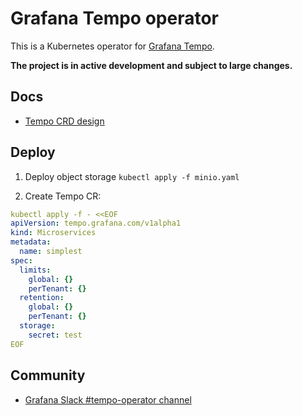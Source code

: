 # Grafana Tempo operator

This is a Kubernetes operator for [Grafana Tempo](https://github.com/grafana/tempo).

**The project is in active development and subject to large changes.**

## Docs

* [Tempo CRD design](https://docs.google.com/document/d/1avSSf__R226l2b3hbcpXlYH7w6iKtXZsd9VTcpxDqng/edit#)


## Deploy 

1. Deploy object storage `kubectl apply -f minio.yaml`

2. Create Tempo CR:

```yaml
kubectl apply -f - <<EOF
apiVersion: tempo.grafana.com/v1alpha1
kind: Microservices
metadata:
  name: simplest
spec:
  limits:
    global: {}
    perTenant: {}
  retention:
    global: {}
    perTenant: {}
  storage:
    secret: test
EOF
```

## Community 

* [Grafana Slack #tempo-operator channel](https://grafana.slack.com/archives/C0414EUU39A)
